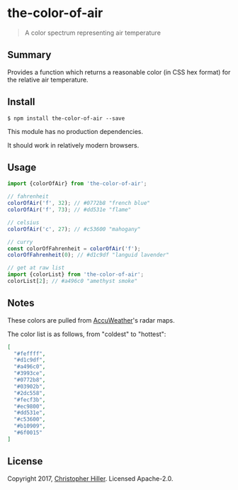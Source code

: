 # the-color-of-air

> A color spectrum representing air temperature

## Summary

Provides a function which returns a reasonable color (in CSS hex format) for the relative air temperature.

## Install

```shell
$ npm install the-color-of-air --save
```

This module has no production dependencies.
 
It should work in relatively modern browsers.

## Usage

```js
import {colorOfAir} from 'the-color-of-air';

// fahrenheit
colorOfAir('f', 32); // #0772b8 "french blue"
colorOfAir('f', 73); // #dd531e "flame"

// celsius
colorOfAir('c', 27); // #c53600 "mahogany"

// curry
const colorOfFahrenheit = colorOfAir('f');
colorOfFahrenheit(0); // #d1c9df "languid lavender"

// get at raw list
import {colorList} from 'the-color-of-air';
colorList[2]; // #a496c0 "amethyst smoke"
```

## Notes

These colors are pulled from [AccuWeather](http://www.accuweather.com/)'s radar maps.

The color list is as follows, from "coldest" to "hottest":

```json
[
  "#feffff",
  "#d1c9df",
  "#a496c0",
  "#3993ce",
  "#0772b8",
  "#03902b",
  "#2dc558",
  "#fecf3b",
  "#ec9800",
  "#dd531e",
  "#c53600",
  "#b10909",
  "#6f0015"
]
```

## License

Copyright 2017, [Christopher Hiller](https://boneskull.com).  Licensed Apache-2.0.
